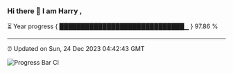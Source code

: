 ### Hi there 👋 I am Harry , 

⏳ Year progress { █████████████████████████████▁ } 97.86 %

---

⏰ Updated on Sun, 24 Dec 2023 04:42:43 GMT

![Progress Bar CI](https://github.com/duykhang68/duykhang68/workflows/Progress%20Bar%20CI/badge.svg)
